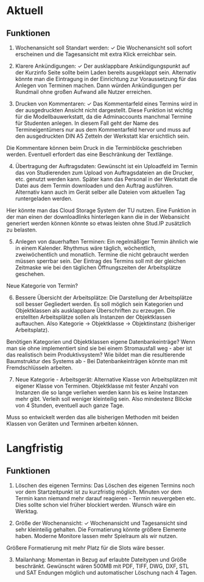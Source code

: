 # Aktuell

## Funktionen

1. Wochenansicht soll Standart werden: ✓
Die Wochenansicht soll sofort erscheinen und die Tagesansicht mit extra Klick erreichbar sein.

2. Klarere Ankündigungen: ✓
Der ausklappbare Ankündigungspunkt auf der Kurzinfo Seite sollte beim Laden bereits ausgeklappt sein. Alternativ könnte man die Eintragung in der Einrichtung zur Voraussetzung für das Anlegen von Terminen machen. Dann würden Ankündigungen per Rundmail ohne großen Aufwand alle Nutzer erreichen.

3. Drucken von Kommentaren: ✓
Das Kommentarfeld eines Termins wird in der ausgedruckten Ansicht nicht dargestellt. Diese Funktion ist wichtig für die Modellbauwerkstatt, da die Adminaccounts manchmal Termine für Studenten anlegen. In diesem Fall geht der Name des Termineigentümers nur aus dem Kommentarfeld hervor und muss auf den ausgedruckten DIN A5 Zetteln der Werkstatt klar ersichtlich sein.  

Die Kommentare können beim Druck in die Terminblöcke geschrieben werden. Eventuell erfordert das eine Beschränkung der Textlänge.

4. Übertragung der Auftragsdaten:
Gewünscht ist ein Uploadfeld im Termin das von Studierenden zum Upload von Auftragsdateien an die Drucker, etc. genutzt werden kann. Später kann das Personal in der Werkstatt die Datei aus dem Termin downloaden und den Auftrag ausführen. Alternativ kann auch im Gerät selber alle Dateien vom aktuellen Tag runtergeladen werden.

Hier könnte man das Cloud Storage System der TU nutzen. Eine Funktion in der man einen der downloadlinks hinterlegen kann die in der Webansicht generiert werden können könnte so etwas leisten ohne Stud.IP zusätzlich zu belasten. 

5. Anlegen von dauerhaften Terminen:
Ein regelmäßiger Termin ähnlich wie in einem Kalender. Rhythmus wäre täglich, wöchentlich, zweiwöchentlich und monatlich. Termine die nicht gebraucht werden müssen sperrbar sein. Der Eintrag des Termins soll mit der gleichen Zeitmaske wie bei den täglichen Öffnungszeiten der Arbeitsplätze geschehen.  

Neue Kategorie von Termin?  

6. Bessere Übersicht der Arbeitsplätze:
Die Darstellung der Arbeitsplätze soll besser Gegliedert werden. Es soll möglich sein Kategorien und Objektklassen als ausklappbare Überschriften zu erzeugen. Die erstellten Arbeitsplätze sollen als Instanzen der Objektklassen auftauchen. Also Kategorie -> Objektklasse -> Objektinstanz (bisheriger Arbeitsplatz). 

Benötigen Kategorien und Objektklassen eigene Datenbankeinträge? Wenn man sie ohne implementiert sind sie bei einem Stromausfall weg - aber ist das realistisch beim Produktivsystem? Wie bildet man die resultierende Baumstruktur des Systems ab - Bei Datenbankeinträgen könnte man mit Fremdschlüsseln arbeiten.

7. Neue Kategorie - Arbeitsgerät:
Alternative Klasse von Arbeitsplätzen mit eigener Klasse von Terminen. Objektklasse mit fester Anzahl von Instanzen die so lange verliehen werden kann bis es keine Instanzen mehr gibt. Verleih soll weniger kleinteilig sein. Also mindestenz Blöcke von 4 Stunden, eventuell auch ganze Tage.

Muss so entwickelt werden das alle bisherigen Methoden mit beiden Klassen von Geräten und Terminen arbeiten können.

# Langfristig

## Funktionen
1. Löschen des eigenen Termins:
Das Löschen des eigenen Termins noch vor dem Startzeitpunkt ist zu kurzfristig möglich. Minuten vor dem Termin kann niemand mehr darauf reagieren - Termin neuvergeben etc. Dies sollte schon viel früher blockiert werden. Wunsch wäre ein Werktag.

2. Größe der Wochenansicht: ✓
Wochenansicht und Tagesansicht sind sehr kleinteilig gehalten. Die Formatierung könnte größere Elemente haben. Moderne Monitore lassen mehr Spielraum als wir nutzen.

Größere Formatierung mit mehr Platz für die Slots wäre besser. 

3. Mailanhang:
Momentan in Bezug auf erlaubte Dateitypen und Größe beschränkt. Gewünscht wären 500MB mit PDF, TIFF, DWG, DXF, STL und SAT Endungen möglich und automatischer Löschung nach 4 Tagen.  